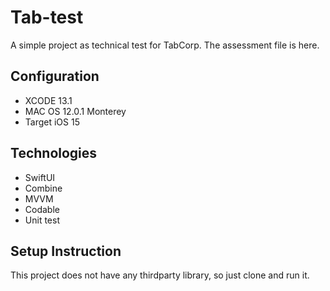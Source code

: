 # Tab-test
A simple project as technical test for TabCorp. The assessment file is here. 

## Configuration
- XCODE 13.1
- MAC OS 12.0.1 Monterey
- Target iOS 15

## Technologies
- SwiftUI
- Combine
- MVVM
- Codable
- Unit test

## Setup Instruction
This project does not have any thirdparty library, so just clone and run it. 
